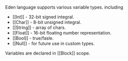 Eden language supports various variable types. including
- [[Int]] - 32-bit signed integral.
- [[Char]] - 8-bit unsigned integral.
- [[String]] - array of chars.
- [[Float]] - 16-bit floating number representation.
- [[Bool]] - true/fasle.
- [[Null]] - for future use in custom types.

Variables are declared in [[Block]] scope.